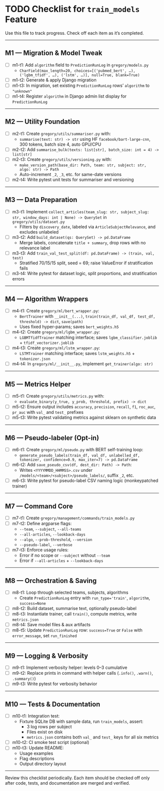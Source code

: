 # TODO Checklist for `train_models` Feature

Use this file to track progress. Check off each item as it’s completed.

---

## M1 — Migration & Model Tweak
- [ ] m1-t1: Add `algorithm` field to `PredictionRunLog` in `gregory/models.py`
  - `CharField(max_length=20, choices=[('pubmed_bert', …), ('lgbm_tfidf', …), ('lstm', …)], null=True, blank=True)`
- [ ] m1-t2: Generate & apply Django migration
- [ ] m1-t3: In migration, set existing `PredictionRunLog` rows’ `algorithm` to `"unknown"`
- [ ] m1-t4: Register `algorithm` in Django admin list display for `PredictionRunLog`

---

## M2 — Utility Foundation
- [ ] m2-t1: Create `gregory/utils/summariser.py` with:
  - `summarise(text: str) -> str` using HF `facebook/bart-large-cnn`, 300 tokens, batch size 4, auto GPU/CPU
- [ ] m2-t2: Add `summarise_bulk(texts: list[str], batch_size: int = 4) -> list[str]`
- [ ] m2-t3: Create `gregory/utils/versioning.py` with:
  - `make_version_path(base_dir: Path, team: str, subject: str, algo: str) -> Path`
  - Auto-increment `_2`, `_3`, etc. for same-date versions
- [ ] m2-t4: Write pytest unit tests for summariser and versioning

---

## M3 — Data Preparation
- [ ] m3-t1: Implement `collect_articles(team_slug: str, subject_slug: str, window_days: int | None) -> QuerySet` in `gregory/utils/dataset.py`
  - Filters by `discovery_date`, labeled via `ArticleSubjectRelevance`, and excludes unlabeled
- [ ] m3-t2: Add `build_dataset(qs: QuerySet) -> pd.DataFrame`
  - Merge labels, concatenate `title + summary`, drop rows with no relevance label
- [ ] m3-t3: Add `train_val_test_split(df: pd.DataFrame) -> (train, val, test)`
  - Stratified 70/15/15 split, seed = 69; raise ValueError if stratification fails
- [ ] m3-t4: Write pytest for dataset logic, split proportions, and stratification errors

---

## M4 — Algorithm Wrappers
- [ ] m4-t1: Create `gregory/ml/bert_wrapper.py`:
  - `BertTrainer` with `__init__(...)`, `train(train_df, val_df, test_df, threshold) -> dict`, `save(path)`
  - Uses fixed hyper-params; saves `bert_weights.h5`
- [ ] m4-t2: Create `gregory/ml/lgbm_wrapper.py`:
  - `LGBMTfidfTrainer` matching interface; saves `lgbm_classifier.joblib` + `tfidf_vectorizer.joblib`
- [ ] m4-t3: Create `gregory/ml/lstm_wrapper.py`:
  - `LSTMTrainer` matching interface; saves `lstm_weights.h5` + `tokenizer.json`
- [ ] m4-t4: In `gregory/ml/__init__.py`, implement `get_trainer(algo: str)`

---

## M5 — Metrics Helper
- [ ] m5-t1: Create `gregory/utils/metrics.py` with:
  - `evaluate_binary(y_true, y_prob, threshold, prefix) -> dict`
- [ ] m5-t2: Ensure output includes `accuracy`, `precision`, `recall`, `f1`, `roc_auc`, `pr_auc` with `val_` and `test_` prefixes
- [ ] m5-t3: Write pytest validating metrics against sklearn on synthetic data

---

## M6 — Pseudo-labeler (Opt-in)
- [ ] m6-t1: Create `gregory/ml/pseudo.py` with BERT self-training loop:
  - `generate_pseudo_labels(train_df, val_df, unlabelled_df, tokenizer, confidence=0.9, max_iter=7) -> pd.DataFrame`
- [ ] m6-t2: Add `save_pseudo_csv(df, dest_dir: Path) -> Path`:
  - Writes `<YYYYMMDD_HHMMSS>.csv` under `/models/<team>/<subject>/pseudo_labels/`, suffix `_2`, etc.
- [ ] m6-t3: Write pytest for pseudo-label CSV naming logic (monkeypatched trainer)

---

## M7 — Command Core
- [ ] m7-t1: Create `gregory/management/commands/train_models.py`
- [ ] m7-t2: Define argparse flags:
  - `--team`, `--subject`, `--all-teams`
  - `--all-articles`, `--lookback-days`
  - `--algo`, `--prob-threshold`, `--version`
  - `--pseudo-label`, `--verbose`
- [ ] m7-t3: Enforce usage rules:
  - Error if no scope or `--subject` without `--team`
  - Error if `--all-articles` + `--lookback-days`

---

## M8 — Orchestration & Saving
- [ ] m8-t1: Loop through selected teams, subjects, algorithms
  - Create `PredictionRunLog` entry with `run_type='train'`, `algorithm`, `success=None`
- [ ] m8-t2: Build dataset, summarise text, optionally pseudo-label
- [ ] m8-t3: Instantiate trainer, call `train()`, compute metrics, write `metrics.json`
- [ ] m8-t4: Save model files & aux artifacts
- [ ] m8-t5: Update `PredictionRunLog` row: `success=True` or `False` with `error_message`, set `run_finished`

---

## M9 — Logging & Verbosity
- [ ] m9-t1: Implement verbosity helper: levels 0–3 cumulative
- [ ] m9-t2: Replace prints in command with helper calls (`.info()`, `.warn()`, `.summary()`)
- [ ] m9-t3: Write pytest for verbosity behavior

---

## M10 — Tests & Documentation
- [ ] m10-t1: Integration test:
  - Fixture SQLite DB with sample data, run `train_models`, assert:
    - 3 log rows per subject
    - Files exist on disk
    - `metrics.json` contains both `val_` and `test_` keys for all six metrics
- [ ] m10-t2: CI smoke test script (optional)
- [ ] m10-t3: Update README:
  - Usage examples
  - Flag descriptions
  - Output directory layout

---

Review this checklist periodically. Each item should be checked off only after code, tests, and documentation are merged and verified.